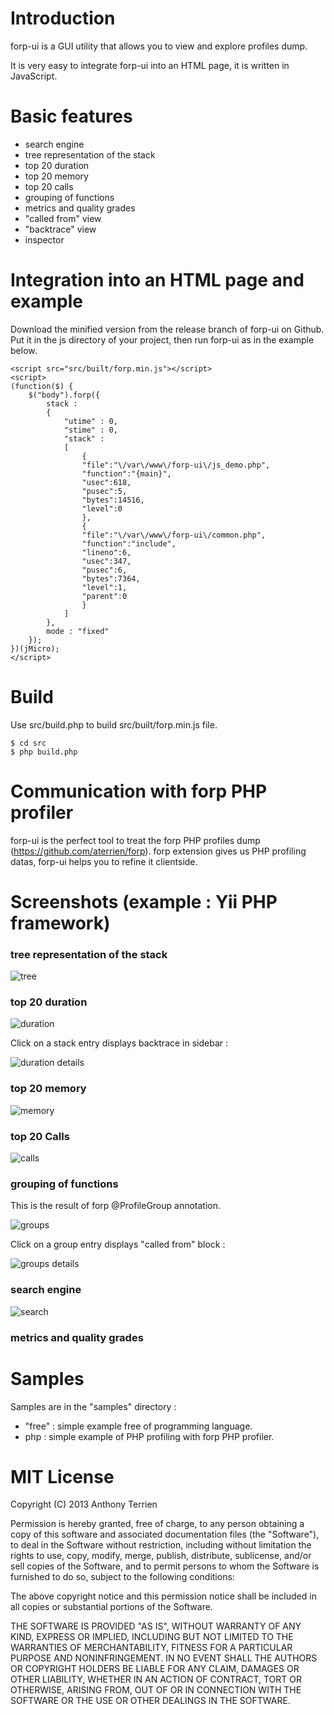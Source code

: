 # Introduction #

forp-ui is a GUI utility that allows you to view and explore profiles dump.

It is very easy to integrate forp-ui into an HTML page, it is written in JavaScript.

# Basic features #

- search engine
- tree representation of the stack
- top 20 duration
- top 20 memory
- top 20 calls
- grouping of functions
- metrics and quality grades
- "called from" view
- "backtrace" view
- inspector

# Integration into an HTML page and example #

Download the minified version from the release branch of forp-ui on Github.
Put it in the js directory of your project, then run forp-ui as in the example below.


```
<script src="src/built/forp.min.js"></script>
<script>
(function($) {
    $("body").forp({
        stack :
        {
            "utime" : 0,
            "stime" : 0,
            "stack" :
            [
                {
                "file":"\/var\/www\/forp-ui\/js_demo.php",
                "function":"{main}",
                "usec":618,
                "pusec":5,
                "bytes":14516,
                "level":0
                },
                {
                "file":"\/var\/www\/forp-ui\/common.php",
                "function":"include",
                "lineno":6,
                "usec":347,
                "pusec":6,
                "bytes":7364,
                "level":1,
                "parent":0
                }
            ]
        },
        mode : "fixed"
    });
})(jMicro);
</script>
```

# Build #

Use src/build.php to build src/built/forp.min.js file.

```
$ cd src
$ php build.php
```

# Communication with forp PHP profiler #

forp-ui is the perfect tool to treat the forp PHP profiles dump (https://github.com/aterrien/forp).
forp extension gives us PHP profiling datas, forp-ui helps you to refine it clientside.

# Screenshots (example : Yii PHP framework) #

### tree representation of the stack ###

![tree](https://raw.github.com/aterrien/forp-ui/master/doc/ui-tree.png)

### top 20 duration ###

![duration](https://raw.github.com/aterrien/forp-ui/master/doc/ui-duration.png)

Click on a stack entry displays backtrace in sidebar :

![duration details](https://raw.github.com/aterrien/forp-ui/master/doc/ui-duration-details.png)

### top 20 memory ###

![memory](https://raw.github.com/aterrien/forp-ui/master/doc/ui-memory.png)

### top 20 Calls ###

![calls](https://raw.github.com/aterrien/forp-ui/master/doc/ui-calls.png)

### grouping of functions ###

This is the result of forp @ProfileGroup annotation.

![groups](https://raw.github.com/aterrien/forp-ui/master/doc/ui-groups.png)

Click on a group entry displays "called from" block :

![groups details](https://raw.github.com/aterrien/forp-ui/master/doc/ui-groups-details.png)

### search engine ###

![search](https://raw.github.com/aterrien/forp-ui/master/doc/ui-search.png)


### metrics and quality grades

# Samples #

Samples are in the "samples" directory :
- "free" : simple example free of programming language.
- php : simple example of PHP profiling with forp PHP profiler.

# MIT License

Copyright (C) 2013 Anthony Terrien

Permission is hereby granted, free of charge, to any person obtaining a copy of
this software and associated documentation files (the "Software"), to deal in
the Software without restriction, including without limitation the rights to
use, copy, modify, merge, publish, distribute, sublicense, and/or sell copies of
 the Software, and to permit persons to whom the Software is furnished to do so,
subject to the following conditions:

The above copyright notice and this permission notice shall be included in all
copies or substantial portions of the Software.

THE SOFTWARE IS PROVIDED "AS IS", WITHOUT WARRANTY OF ANY KIND, EXPRESS OR
IMPLIED, INCLUDING BUT NOT LIMITED TO THE WARRANTIES OF MERCHANTABILITY, FITNESS
FOR A PARTICULAR PURPOSE AND NONINFRINGEMENT. IN NO EVENT SHALL THE AUTHORS OR
COPYRIGHT HOLDERS BE LIABLE FOR ANY CLAIM, DAMAGES OR OTHER LIABILITY, WHETHER
IN AN ACTION OF CONTRACT, TORT OR OTHERWISE, ARISING FROM, OUT OF OR IN
CONNECTION WITH THE SOFTWARE OR THE USE OR OTHER DEALINGS IN THE SOFTWARE.
